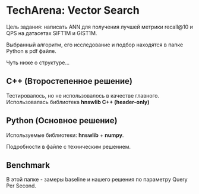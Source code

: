 # TechArena: Vector Search

Цель задания: написать ANN для получения лучшей метрики recall@10 и QPS на датасетах SIFT1M и GIST1M.

Выбранный алгоритм, его исследование и подбор находятся в папке Python в pdf файле.

Чуть ниже о структуре...

## C++ (Второстепенное решение)

Тестировалось, но не использовалось в качестве главного. Использовалась библиотека <b>hnswlib C++ (header-only)</b>

## Python (Основное решение)

Используемые библиотеки: <b>hnswlib</b> + <b>numpy</b>.

Подробности в файле с техническим решением.

## Benchmark 

В этой папке - замеры baseline и нашего решения по параметру Query Per Second.
